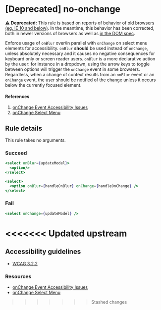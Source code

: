 # [Deprecated] no-onchange

⚠️ **Deprecated:** This rule is based on reports of behavior of [old browsers (eg. IE 10 and below)](https://www.quirksmode.org/dom/events/change.html#t05). In the meantime, this behavior has been corrected, both in newer versions of browsers as well as [in the DOM spec](https://bugzilla.mozilla.org/show_bug.cgi?id=969068#c2).

Enforce usage of `onBlur` over/in parallel with `onChange` on select menu elements for accessibility. `onBlur` **should** be used instead of `onChange`, unless absolutely necessary and it causes no negative consequences for keyboard only or screen reader users. `onBlur` is a more declarative action by the user: for instance in a dropdown, using the arrow keys to toggle between options will trigger the `onChange` event in some browsers. Regardless, when a change of context results from an `onBlur` event or an `onChange` event, the user should be notified of the change unless it occurs below the currently focused element.

#### References
1. [onChange Event Accessibility Issues](http://cita.disability.uiuc.edu/html-best-practices/auto/onchange.php)
2. [onChange Select Menu](http://www.themaninblue.com/writing/perspective/2004/10/19/)

## Rule details

This rule takes no arguments.

### Succeed
```jsx
<select onBlur={updateModel}>
  <option/>
</select>

<select>
  <option onBlur={handleOnBlur} onChange={handleOnChange} />
</select>
```

### Fail
```jsx
<select onChange={updateModel} />
```
<<<<<<< Updated upstream
=======

## Accessibility guidelines
- [WCAG 3.2.2](https://www.w3.org/WAI/WCAG21/Understanding/on-input)

### Resources
- [onChange Event Accessibility Issues](https://web.archive.org/web/20191207202425/http://cita.disability.uiuc.edu/html-best-practices/auto/onchange.php)
- [onChange Select Menu](https://www.themaninblue.com/writing/perspective/2004/10/19/)
>>>>>>> Stashed changes
